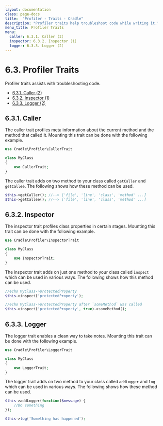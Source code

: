 ```yaml
---
layout: documentation
class: page-docs
title:  "Profiler - Traits - Cradle"
description: "Profiler traits help troubleshoot code while writing it."
menu_title: Profiler Traits
menu:
  caller: 6.3.1. Caller (2)
  inspector: 6.3.2. Inspector (1)
  logger: 6.3.3. Logger (2)
---
```

# 6.3. Profiler Traits

Profiler traits assists with troubleshooting code.

 - [6.3.1. Caller (2)](#caller)
 - [6.3.2. Inspector (1)](#inspector)
 - [6.3.3. Logger (2)](#logger)

<a name="#caller"></a>
## 6.3.1. Caller

The caller trait profiles meta information about the current method and the
method that called it. Mounting this trait can be done with the following
example.

```php
use Cradle\Profiler\CallerTrait

class MyClass
{
    use CallerTrait;
}
```

The caller trait adds on two method to your class called `getCaller` and
`getCallee`. The following shows how these method can be used.

```php
$this->getCaller(); //--> ['file', 'line', 'class', 'method' ...]
$this->getCallee(); //--> ['file', 'line', 'class', 'method' ...]
```


<a name="#inspector"></a>
## 6.3.2. Inspector

The inspector trait profiles class properties in certain stages. Mounting
this trait can be done with the following example.

```php
use Cradle\Profiler\InspectorTrait

class MyClass
{
    use InspectorTrait;
}
```

The inspector trait adds on just one method to your class called `inspect`
which can be used in various ways. The following shows how this method can be
used.

```php
//echo MyClass->protectedProperty
$this->inspect('protectedProperty');

//echo MyClass->protectedProperty after `someMethod` was called
$this->inspect('protectedProperty', true)->someMethod();
```

<a name="#caller"></a>
## 6.3.3. Logger

The logger trait enables a clean way to take notes. Mounting
this trait can be done with the following example.

```php
use Cradle\Profiler\LoggerTrait

class MyClass
{
    use LoggerTrait;
}
```

The logger trait adds on two method to your class called `addLogger` and `log`
which can be used in various ways. The following shows how these method can be
used.

```php
$this->addLogger(function($message) {
    //Do something
});

$this->log('Something has happened');
```
